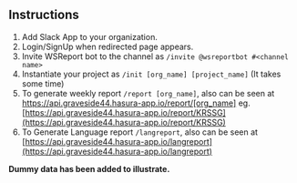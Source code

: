 ## Instructions
1. Add Slack App to your organization.
2. Login/SignUp when redirected page appears.
3. Invite WSReport bot to the channel as `/invite @wsreportbot #<channel  name>`
4. Instantiate your project as `/init [org_name] [project_name]` (It takes some time)
5. To generate weekly report `/report [org_name]`, also can be seen at https://api.graveside44.hasura-app.io/report/[org_name]
eg. [https://api.graveside44.hasura-app.io/report/KRSSG](https://api.graveside44.hasura-app.io/report/KRSSG)
6. To Generate Language report `/langreport`, also can be seen at [https://api.graveside44.hasura-app.io/langreport](https://api.graveside44.hasura-app.io/langreport)
 
**Dummy data has been added to illustrate.**
